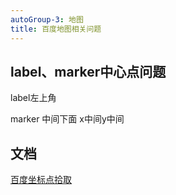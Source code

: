 ```yaml
---
autoGroup-3: 地图
title: 百度地图相关问题
---
```


## label、marker中心点问题

label左上角 

marker 中间下面 x中间y中间

## 文档
[百度坐标点拾取](http://api.map.baidu.com/lbsapi/getpoint/index.html)